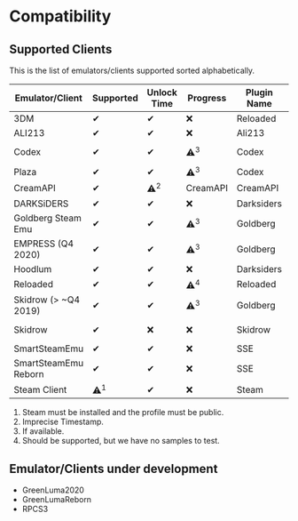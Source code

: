 # Compatibility

## Supported Clients

This is the list of emulators/clients supported sorted alphabetically.

| Emulator/Client | Supported | Unlock Time | Progress | Plugin Name | Folders Scanned |
| --------------- | --------- | ----------- | -------- | ----------- | --------------- |
| 3DM | ✔ | ✔ | ❌ | Reloaded | `%ProgramData%\Steam\*` |
| ALI213 | ✔ | ✔ | ❌ | Ali213 | Only Custom Dirs |
| Codex | ✔ | ✔ | ⚠<sup>3</sup> | Codex | `%PUBLIC%\Documents\Steam\CODEX`, `%appdata%\Steam\CODEX` |
| Plaza | ✔ | ✔ | ⚠<sup>3</sup> | Codex | Only Custom Dirs |
| CreamAPI | ✔ | ⚠<sup>2</sup> | CreamAPI | CreamAPI | `%appdata%\CreamAPI` |
| DARKSiDERS | ✔ | ✔ | ❌ | Darksiders | Only Custom Dirs |
| Goldberg Steam Emu | ✔ | ✔ | ⚠<sup>3</sup> | Goldberg | `%appdata%\Goldberg SteamEmu Saves` |
| EMPRESS (Q4 2020) | ✔ | ✔ | ⚠<sup>3</sup> | Goldberg | Only Custom Dirs |
| Hoodlum | ✔ | ✔ | ❌ | Darksiders | Only Custom Dirs |
| Reloaded | ✔ | ✔ | ⚠<sup>4</sup> | Reloaded | `%ProgramData%\Steam\*` |
| Skidrow (> ~Q4 2019) | ✔ | ✔ | ⚠<sup>3</sup> | Goldberg | Only Custom Dirs |
| Skidrow | ✔ | ❌ | ❌ | Skidrow | `%localappdata%\SKIDROW`, `%DOCUMENTS%\SKIDROW` |
| SmartSteamEmu | ✔ | ✔ | ❌ | SSE | `%appdata%\SmartSteamEmu` |
| SmartSteamEmu Reborn | ✔ | ✔ | ❌ | SSE | `%appdata%\SmartSteamEmu` |
| Steam Client | ⚠<sup>1</sup> | ✔ | ❌ | Steam | Steam Installation Folder |

1. Steam must be installed and the profile must be public.
2. Imprecise Timestamp.
3. If available.
4. Should be supported, but we have no samples to test.

## Emulator/Clients under development

* GreenLuma2020
* GreenLumaReborn
* RPCS3